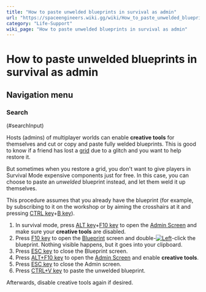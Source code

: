 ```yaml
---
title: "How to paste unwelded blueprints in survival as admin"
url: "https://spaceengineers.wiki.gg/wiki/How_to_paste_unwelded_blueprints_in_survival_as_admin"
category: "Life-Support"
wiki_page: "How to paste unwelded blueprints in survival as admin"
---
```


# How to paste unwelded blueprints in survival as admin

## Navigation menu

### Search

(#searchInput)

Hosts (admins) of multiplayer worlds can enable **creative tools** for themselves and cut or copy and paste fully welded blueprints. This is good to know if a friend has lost a [grid](https://spaceengineers.wiki.gg/wiki/Grid "Grid") due to a glitch and you want to help restore it.

But sometimes when you restore a grid, you don't want to give players in Survival Mode expensive components just for free. In this case, you can choose to paste an _unwelded_ blueprint instead, and let them weld it up themselves.

This procedure assumes that you already have the blueprint (for example, by subscribing to it on the workshop or by aiming the crosshairs at it and pressing [CTRL key](https://spaceengineers.wiki.gg/wiki/Key_Bindings "Key Bindings")+[B key](https://spaceengineers.wiki.gg/wiki/Key_Bindings "Key Bindings")).

1.  In survival mode, press [ALT key](https://spaceengineers.wiki.gg/wiki/Key_Bindings "Key Bindings")+[F10 key](https://spaceengineers.wiki.gg/wiki/Key_Bindings "Key Bindings") to open the [Admin Screen](https://spaceengineers.wiki.gg/wiki/Admin_Screen "Admin Screen") and make sure your **creative tools** are disabled.
2.  Press [F10 key](https://spaceengineers.wiki.gg/wiki/Key_Bindings "Key Bindings") to open the [Blueprint](https://spaceengineers.wiki.gg/wiki/Blueprint "Blueprint") screen and double-[![Left](https://commons.wiki.gg/images/thumb/Keyboard_White_Mouse_Left.png/20px-Keyboard_White_Mouse_Left.png?c1a406)](https://spaceengineers.wiki.gg/wiki/File:Keyboard_White_Mouse_Left.png "Left")\-click the blueprint. Nothing visible happens, but it goes into your clipboard.
3.  Press [ESC key](https://spaceengineers.wiki.gg/wiki/Key_Bindings "Key Bindings") to close the Blueprint screen.
4.  Press [ALT+F10 key](https://spaceengineers.wiki.gg/wiki/Key_Bindings "Key Bindings") to open the [Admin Screen](https://spaceengineers.wiki.gg/wiki/Admin_Screen "Admin Screen") and enable **creative tools**.
5.  Press [ESC key](https://spaceengineers.wiki.gg/wiki/Key_Bindings "Key Bindings") to close the Admin screen.
6.  Press [CTRL+V key](https://spaceengineers.wiki.gg/wiki/Key_Bindings "Key Bindings") to paste the unwelded blueprint.

Afterwards, disable creative tools again if desired.
